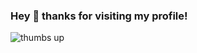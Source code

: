 ### Hey 👋  thanks for visiting my profile!

![thumbs up](https://user-images.githubusercontent.com/60163284/145755260-d9fdfcca-8ddb-4539-8622-5a59cd28b8e5.gif)
